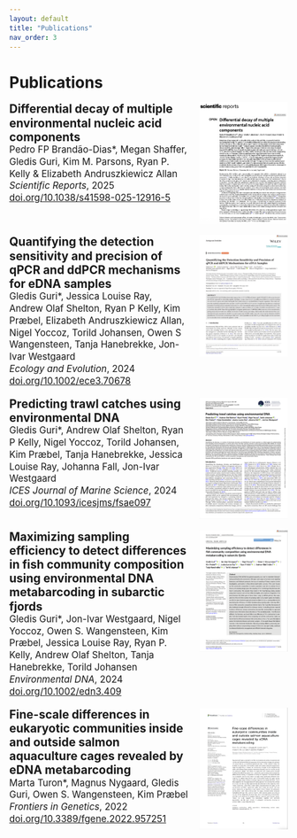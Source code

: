 ```yaml
---
layout: default
title: "Publications"
nav_order: 3
---
```


# Publications

<div style="display: flex; justify-content: space-between; align-items: flex-start;">

<div style="flex: 1;">
<b style="font-size: 1.5em; line-height: 1.2;">Differential decay of multiple environmental nucleic acid components</b><br>
   <span style="font-size: 1.2em; line-height: 1.3;">Pedro FP Brandão-Dias*, Megan Shaffer, Gledis Guri, Kim M. Parsons, Ryan P. Kelly & Elizabeth Andruszkiewicz Allan<br>
   <i>Scientific Reports</i>, 2025<br>
   <a href="https://www.nature.com/articles/s41598-025-12916-5" target="_blank">doi.org/10.1038/s41598-025-12916-5</a></span>
</div>

<a href="assets/pdf/Differential decay of multiple environmental nucleic acid components.pdf" target="_blank" style="flex-shrink: 0;">
   <img src="assets/images/Decay_thumbnail.png" alt="Scientific Reports PDF" style="width: 160px; height: 220px; margin-left: 20px;">
</a>

</div>

<br>

<div style="display: flex; justify-content: space-between; align-items: flex-start;">

<div style="flex: 1;">
<b style="font-size: 1.5em; line-height: 1.2;">Quantifying the detection sensitivity and precision of qPCR and ddPCR mechanisms for eDNA samples</b><br>
   <span style="font-size: 1.2em; line-height: 1.3;">Gledis Guri*, Jessica Louise Ray, Andrew Olaf Shelton, Ryan P Kelly, Kim Præbel, Elizabeth Andruszkiewicz Allan, Nigel Yoccoz, Torild Johansen, Owen S Wangensteen, Tanja Hanebrekke, Jon-Ivar Westgaard<br>
   <i>Ecology and Evolution</i>, 2024<br>
   <a href="https://onlinelibrary.wiley.com/doi/full/10.1002/ece3.70678" target="_blank">doi.org/10.1002/ece3.70678</a></span>
</div>
<a href="assets/pdf/Ecology and Evolution - 2024 - Guri - Quantifying the Detection Sensitivity and Precision of qPCR and ddPCR Mechanisms for eDNA samples.pdf" target="_blank" style="flex-shrink: 0;">
   <img src="assets/images/qpcr_ddpcr_thumbnail.jpg" alt="ICES PDF" style="width: 160px; height: 220px; margin-left: 20px;">
</a>

</div>

<br>

<div style="display: flex; justify-content: space-between; align-items: flex-start;">

<div style="flex: 1;">
<b style="font-size: 1.5em; line-height: 1.2;">Predicting trawl catches using environmental DNA</b><br>
   <span style="font-size: 1.2em; line-height: 1.3;">Gledis Guri*, Andrew Olaf Shelton, Ryan P Kelly, Nigel Yoccoz, Torild Johansen, Kim Præbel, Tanja Hanebrekke, Jessica Louise Ray, Johanna Fall, Jon-Ivar Westgaard<br>
   <i>ICES Journal of Marine Science</i>, 2024<br>
   <a href="https://academic.oup.com/icesjms/article/81/8/1536/7728836" target="_blank">doi.org/10.1093/icesjms/fsae097</a></span>
</div>
<a href="assets/pdf/ICES - 2024 - Guri - Predicting trawl catches using environmental DNA.pdf" target="_blank" style="flex-shrink: 0;">
   <img src="assets/images/Predicting_thumbnail.jpg" alt="ICES PDF" style="width: 160px; height: 220px; margin-left: 20px;">
</a>

</div>

<br>

<div style="display: flex; justify-content: space-between; align-items: flex-start;">

<div style="flex: 1;">
<b style="font-size: 1.5em; line-height: 1.2;">Maximizing sampling efficiency to detect differences in fish community composition using environmental DNA metabarcoding in subarctic fjords</b><br>
   <span style="font-size: 1.2em; line-height: 1.3;">Gledis Guri*, Jon-Ivar Westgaard, Nigel Yoccoz, Owen S. Wangensteen, Kim Præbel, Jessica Louise Ray, Ryan P. Kelly, Andrew Olaf Shelton, Tanja Hanebrekke, Torild Johansen<br>
   <i>Environmental DNA</i>, 2024<br>
   <a href="https://onlinelibrary.wiley.com/doi/full/10.1002/edn3.409" target="_blank">doi.org/10.1002/edn3.409</a></span>
</div>

<a href="assets/pdf/Environmental DNA - 2023 - Guri - Maximizing sampling efficiency to detect differences in fish community composition using.pdf" target="_blank" style="flex-shrink: 0;">
   <img src="assets/images/Maximizing_thumbnail.jpg" alt="Environmental DNA PDF" style="width: 160px; height: 220px; margin-left: 20px;">
</a>

</div>

<br>

<div style="display: flex; justify-content: space-between; align-items: flex-start;">

<div style="flex: 1;">
<b style="font-size: 1.5em; line-height: 1.2;">Fine-scale differences in eukaryotic communities inside and outside salmon aquaculture cages revealed by eDNA metabarcoding</b><br>
   <span style="font-size: 1.2em; line-height: 1.3;">Marta Turon*, Magnus Nygaard, Gledis Guri, Owen S. Wangensteen, Kim Præbel<br>
   <i>Frontiers in Genetics</i>, 2022<br>
   <a href="https://www.frontiersin.org/journals/genetics/articles/10.3389/fgene.2022.957251/full" target="_blank">doi.org/10.3389/fgene.2022.957251</a></span>
</div>
<a href="assets/pdf/Frontieers in genetic - 2022 - Turon - Fine-scale differences in eukaryotic communities inside and outside salmon aquaculture cages revealed by eDNA metabarcoding.pdf" target="_blank" style="flex-shrink: 0;">
   <img src="assets/images/Fine-scale_thumbnail.jpg" alt="Frontieers PDF" style="width: 160px; height: 220px; margin-left: 20px;">
</a>

</div>